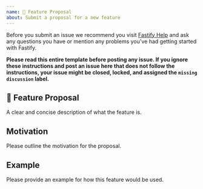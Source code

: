 ```yaml
---
name: 🚀 Feature Proposal
about: Submit a proposal for a new feature
---
```


Before you submit an issue we recommend you visit [Fastify Help](https://github.com/fastify/help) and ask any questions you have or mention any problems you've had getting started with Fastify.

**Please read this entire template before posting any issue. If you ignore these instructions
and post an issue here that does not follow the instructions, your issue might be closed,
locked, and assigned the `missing discussion` label.**

## 🚀 Feature Proposal

A clear and concise description of what the feature is.

## Motivation

Please outline the motivation for the proposal.

## Example

Please provide an example for how this feature would be used.
